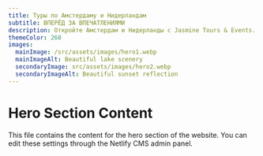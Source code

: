 ```yaml
---
title: Туры по Амстердаму и Нидерландам
subtitle: ВПЕРЁД ЗА ВПЕЧАТЛЕНИЯМИ
description: Откройте Амстердам и Нидерланды с Jasmine Tours & Events. Лодочные туры, экскурсии и события. Бронируйте через WhatsApp или следите в Instagram.
themeColor: 260
images:
  mainImage: /src/assets/images/hero1.webp
  mainImageAlt: Beautiful lake scenery
  secondaryImage: src/assets/images/hero2.webp
  secondaryImageAlt: Beautiful sunset reflection
---
```


# Hero Section Content

This file contains the content for the hero section of the website. You can edit these settings through the Netlify CMS admin panel.
